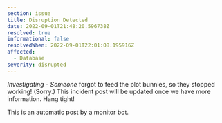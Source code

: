 ```yaml
---
section: issue
title: Disruption Detected
date: 2022-09-01T21:48:20.596738Z
resolved: true
informational: false
resolvedWhen: 2022-09-01T22:01:08.195916Z
affected:
  - Database
severity: disrupted
---
```

*Investigating* - _Someone_ forgot to feed the plot bunnies, so they stopped working! (Sorry.) This incident post will be updated once we have more information. Hang tight!

This is an automatic post by a monitor bot.
        